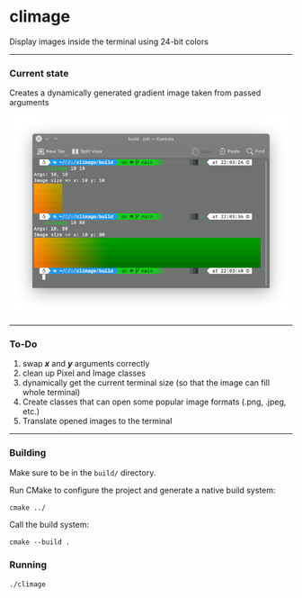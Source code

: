 # climage
Display images inside the terminal using 24-bit colors

---

### Current state
Creates a dynamically generated gradient image taken from passed arguments

<img src="screenshots/5f8aa78.png" alt="running_screenshot">

---

### To-Do
1. swap **_x_** and **_y_** arguments correctly
2. clean up Pixel and Image classes
3. dynamically get the current terminal size (so that the image can fill whole terminal)
4. Create classes that can open some popular image formats (.png, .jpeg, etc.)
5. Translate opened images to the terminal

---

### Building
Make sure to be in the `build/` directory.

Run CMake to configure the project and generate a native build system:

    cmake ../

Call the build system:

    cmake --build .

### Running
    ./climage
